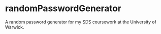 # randomPasswordGenerator
A random password generator for my SDS coursework at the University of Warwick.

